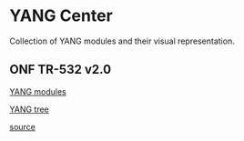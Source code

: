 # YANG Center
Collection of YANG modules and their visual representation.

## ONF TR-532 v2.0

[YANG modules](https://github.com/MartinSunal/yang-center/tree/main/ONF_TR-532_v2.0)

[YANG tree](ONF_TR-532_v2.0/index.html)

[source](https://opennetworking.org/wp-content/uploads/2024/01/ONF_TR-532_v2_0.zip)
